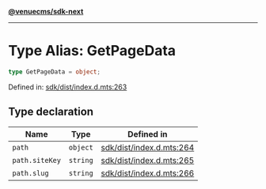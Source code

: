 [**@venuecms/sdk-next**](../Index.md)

***

# Type Alias: GetPageData

```ts
type GetPageData = object;
```

Defined in: [sdk/dist/index.d.mts:263](https://github.com/venuecms/sdk/blob/aa6bf5e2569259dec55e399babe648ca7df4042f/packages/sdk/dist/index.d.mts#L263)

## Type declaration

| Name | Type | Defined in |
| ------ | ------ | ------ |
| <a id="path"></a> `path` | `object` | [sdk/dist/index.d.mts:264](https://github.com/venuecms/sdk/blob/aa6bf5e2569259dec55e399babe648ca7df4042f/packages/sdk/dist/index.d.mts#L264) |
| `path.siteKey` | `string` | [sdk/dist/index.d.mts:265](https://github.com/venuecms/sdk/blob/aa6bf5e2569259dec55e399babe648ca7df4042f/packages/sdk/dist/index.d.mts#L265) |
| `path.slug` | `string` | [sdk/dist/index.d.mts:266](https://github.com/venuecms/sdk/blob/aa6bf5e2569259dec55e399babe648ca7df4042f/packages/sdk/dist/index.d.mts#L266) |
